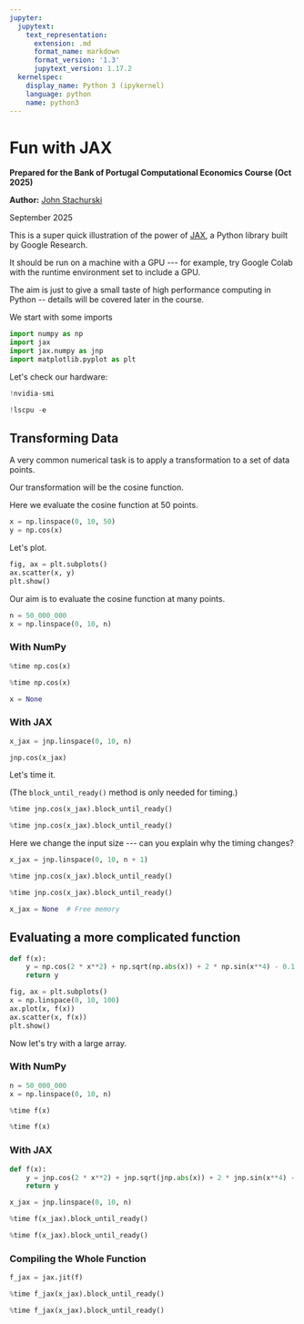 ```yaml
---
jupyter:
  jupytext:
    text_representation:
      extension: .md
      format_name: markdown
      format_version: '1.3'
      jupytext_version: 1.17.2
  kernelspec:
    display_name: Python 3 (ipykernel)
    language: python
    name: python3
---
```


# Fun with JAX

**Prepared for the Bank of Portugal Computational Economics Course (Oct 2025)**

**Author:** [John Stachurski](https://johnstachurski.net)

September 2025

This is a super quick illustration of the power of [JAX](https://github.com/google/jax), a Python library built by Google Research.

It should be run on a machine with a GPU --- for example, try Google Colab with the runtime environment set to include a GPU.

The aim is just to give a small taste of high performance computing in Python -- details will be covered later in the course.


We start with some imports

```python
import numpy as np
import jax
import jax.numpy as jnp
import matplotlib.pyplot as plt
```

Let's check our hardware:

```python
!nvidia-smi
```

```python
!lscpu -e
```

## Transforming Data


A very common numerical task is to apply a transformation to a set of data points.

Our transformation will be the cosine function.


Here we evaluate the cosine function at 50 points.

```python
x = np.linspace(0, 10, 50)
y = np.cos(x)
```

Let's plot.

```python
fig, ax = plt.subplots()
ax.scatter(x, y)
plt.show()
```

Our aim is to evaluate the cosine function at many points.

```python
n = 50_000_000
x = np.linspace(0, 10, n)
```

### With NumPy

```python
%time np.cos(x)
```

```python
%time np.cos(x)
```

```python
x = None  
```

### With JAX

```python
x_jax = jnp.linspace(0, 10, n)
```

```python
jnp.cos(x_jax)
```

Let's time it.

(The `block_until_ready()` method is only needed for timing.)

```python
%time jnp.cos(x_jax).block_until_ready()
```

```python
%time jnp.cos(x_jax).block_until_ready()
```

Here we change the input size --- can you explain why the timing changes?

```python
x_jax = jnp.linspace(0, 10, n + 1)
```

```python
%time jnp.cos(x_jax).block_until_ready()
```

```python
%time jnp.cos(x_jax).block_until_ready()
```

```python
x_jax = None  # Free memory
```

## Evaluating a more complicated function

```python
def f(x):
    y = np.cos(2 * x**2) + np.sqrt(np.abs(x)) + 2 * np.sin(x**4) - 0.1 * x**2
    return y
```

```python
fig, ax = plt.subplots()
x = np.linspace(0, 10, 100)
ax.plot(x, f(x))
ax.scatter(x, f(x))
plt.show()
```

Now let's try with a large array.


### With NumPy

```python
n = 50_000_000
x = np.linspace(0, 10, n)
```

```python
%time f(x)
```

```python
%time f(x)
```

### With JAX

```python
def f(x):
    y = jnp.cos(2 * x**2) + jnp.sqrt(jnp.abs(x)) + 2 * jnp.sin(x**4) - x**2
    return y
```

```python
x_jax = jnp.linspace(0, 10, n)
```

```python
%time f(x_jax).block_until_ready()
```

```python
%time f(x_jax).block_until_ready()
```

### Compiling the Whole Function

```python
f_jax = jax.jit(f)
```

```python
%time f_jax(x_jax).block_until_ready()
```

```python
%time f_jax(x_jax).block_until_ready()
```

```python

```
